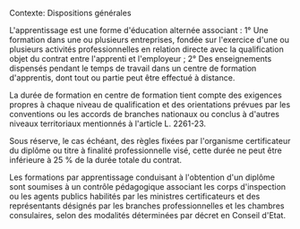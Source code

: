 Contexte: Dispositions générales

L'apprentissage est une forme d'éducation alternée associant : 1° Une formation dans une ou plusieurs entreprises, fondée sur l'exercice d'une ou plusieurs activités professionnelles en relation directe avec la qualification objet du contrat entre l'apprenti et l'employeur ; 2° Des enseignements dispensés pendant le temps de travail dans un centre de formation d'apprentis, dont tout ou partie peut être effectué à distance.

La durée de formation en centre de formation tient compte des exigences propres à chaque niveau de qualification et des orientations prévues par les conventions ou les accords de branches nationaux ou conclus à d'autres niveaux territoriaux mentionnés à l'article L. 2261-23.

Sous réserve, le cas échéant, des règles fixées par l'organisme certificateur du diplôme ou titre à finalité professionnelle visé, cette durée ne peut être inférieure à 25 % de la durée totale du contrat.

Les formations par apprentissage conduisant à l'obtention d'un diplôme sont soumises à un contrôle pédagogique associant les corps d'inspection ou les agents publics habilités par les ministres certificateurs et des représentants désignés par les branches professionnelles et les chambres consulaires, selon des modalités déterminées par décret en Conseil d'Etat.